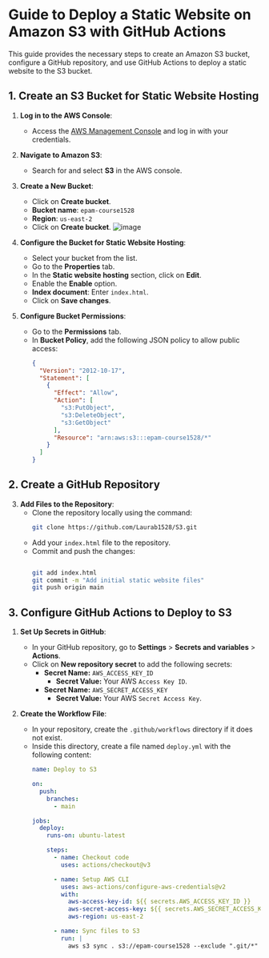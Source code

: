 # Guide to Deploy a Static Website on Amazon S3 with GitHub Actions

This guide provides the necessary steps to create an Amazon S3 bucket, configure a GitHub repository, and use GitHub Actions to deploy a static website to the S3 bucket.

## 1. Create an S3 Bucket for Static Website Hosting

1. **Log in to the AWS Console**:
   - Access the [AWS Management Console](https://aws.amazon.com/console/) and log in with your credentials.

2. **Navigate to Amazon S3**:
   - Search for and select **S3** in the AWS console.

3. **Create a New Bucket**:
   - Click on **Create bucket**.
   - **Bucket name**: `epam-course1528`
   - **Region**: `us-east-2`
   - Click on **Create bucket**.
     ![image](https://github.com/user-attachments/assets/d3cca523-53f7-494c-899a-d77a0202b942)

4. **Configure the Bucket for Static Website Hosting**:
   - Select your bucket from the list.
   - Go to the **Properties** tab.
   - In the **Static website hosting** section, click on **Edit**.
   - Enable the **Enable** option.
   - **Index document**: Enter `index.html`.
   - Click on **Save changes**.

5. **Configure Bucket Permissions**:
   - Go to the **Permissions** tab.
   - In **Bucket Policy**, add the following JSON policy to allow public access:
     ```json
     {
       "Version": "2012-10-17",
       "Statement": [
         {
           "Effect": "Allow",
           "Action": [
             "s3:PutObject",
             "s3:DeleteObject",
             "s3:GetObject"
           ],
           "Resource": "arn:aws:s3:::epam-course1528/*"
         }
       ]
     }
     ```

## 2. Create a GitHub Repository


3. **Add Files to the Repository**:
   - Clone the repository locally using the command:
     ```bash
     git clone https://github.com/Laurab1528/S3.git
     ```
   - Add your `index.html` file to the repository.
   - Commit and push the changes:
     ```bash
     
     git add index.html
     git commit -m "Add initial static website files"
     git push origin main
     ```

## 3. Configure GitHub Actions to Deploy to S3

1. **Set Up Secrets in GitHub**:
   - In your GitHub repository, go to **Settings** > **Secrets and variables** > **Actions**.
   - Click on **New repository secret** to add the following secrets:
     - **Secret Name:** `AWS_ACCESS_KEY_ID`
       - **Secret Value:** Your AWS `Access Key ID`.
     - **Secret Name:** `AWS_SECRET_ACCESS_KEY`
       - **Secret Value:** Your AWS `Secret Access Key`.

2. **Create the Workflow File**:
   - In your repository, create the `.github/workflows` directory if it does not exist.
   - Inside this directory, create a file named `deploy.yml` with the following content:
     ```yaml
     name: Deploy to S3

     on:
       push:
         branches:
           - main

     jobs:
       deploy:
         runs-on: ubuntu-latest

         steps:
           - name: Checkout code
             uses: actions/checkout@v3

           - name: Setup AWS CLI
             uses: aws-actions/configure-aws-credentials@v2
             with:
               aws-access-key-id: ${{ secrets.AWS_ACCESS_KEY_ID }}
               aws-secret-access-key: ${{ secrets.AWS_SECRET_ACCESS_KEY }}
               aws-region: us-east-2

           - name: Sync files to S3
             run: |
               aws s3 sync . s3://epam-course1528 --exclude ".git/*" --exclude ".github/*" --delete
     ```

